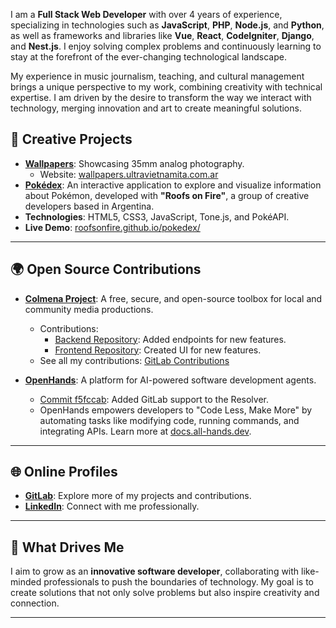 I am a **Full Stack Web Developer** with over 4 years of
experience, specializing in technologies such as **JavaScript**,
**PHP**, **Node.js**, and **Python**, as well as frameworks and
libraries like **Vue**, **React**, **CodeIgniter**, **Django**, and **Nest.js**.
I enjoy solving complex problems and continuously learning
to stay at the forefront of the ever-changing technological
landscape.

My experience in music journalism, teaching, and cultural
management brings a unique perspective to my work, combining
creativity with technical expertise. I am driven by the
desire to transform the way we interact with technology,
merging innovation and art to create meaningful solutions.

## 🎨 Creative Projects

- **[Wallpapers](https://github.com/juanmanueldaza/wallpapers)**: Showcasing 35mm analog photography.
  - Website: [wallpapers.ultravietnamita.com.ar](https://wallpapers.ultravietnamita.com.ar/)
- **[Pokédex](https://github.com/roofsonfire/pokedex)**: An interactive application to explore and visualize information about Pokémon, developed with **"Roofs on Fire"**, a group of creative developers based in Argentina.
- **Technologies**: HTML5, CSS3, JavaScript, Tone.js, and PokéAPI.
- **Live Demo**: [roofsonfire.github.io/pokedex/](https://roofsonfire.github.io/pokedex/)

---

## 🌍 Open Source Contributions

- **[Colmena Project](https://blog.colmena.media/)**: A free, secure, and open-source toolbox for local and community media productions. 
  - Contributions:
    - [Backend Repository](https://gitlab.com/colmena-project/dev/backend): Added endpoints for new features.
    - [Frontend Repository](https://gitlab.com/colmena-project/dev/frontend): Created UI for new features.
  - See all my contributions: [GitLab Contributions](https://gitlab.com/users/juanmanueldaza/contributed)

- **[OpenHands](https://github.com/All-Hands-AI/OpenHands)**: A platform for AI-powered software development agents.
  - [Commit f5fccab](https://github.com/All-Hands-AI/OpenHands/commit/f5fccab1f60f70278902b9845bdee4d8a3e3b471): Added GitLab support to the Resolver.
  - OpenHands empowers developers to "Code Less, Make More" by automating tasks like modifying code, running commands, and integrating APIs. Learn more at [docs.all-hands.dev](https://docs.all-hands.dev).

---

## 🌐 Online Profiles

- **[GitLab](https://gitlab.com/juanmanueldaza)**: Explore more of my projects and contributions.
- **[LinkedIn](https://www.linkedin.com/in/juanmanueldaza/)**: Connect with me professionally.

---

## 🚀 What Drives Me

I aim to grow as an **innovative software developer**, collaborating with like-minded professionals to push the boundaries of technology. My goal is to create solutions that not only solve problems but also inspire creativity and connection.

---
